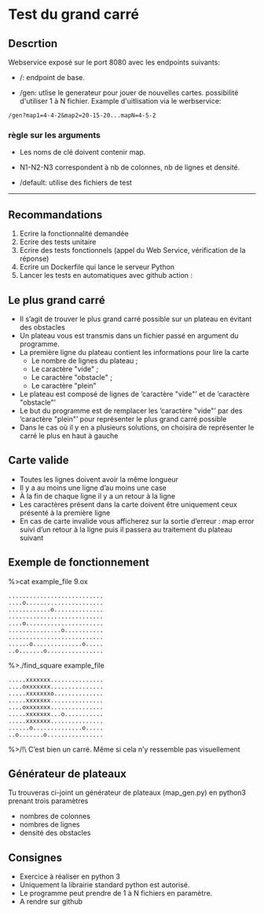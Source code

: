 # Test du grand carré

## Descrtion

Webservice exposé sur le port 8080 avec les endpoints suivants:

* /: endpoint de base.

* /gen: utlise le generateur pour jouer de nouvelles cartes.
possibilité d'utiliser 1 à N fichier. Example d'uitlisation via le werbservice:

```url
/gen?map1=4-4-2&map2=20-15-20...mapN=4-5-2
```

### règle sur les arguments

* Les noms de clé doivent contenir map.

* N1-N2-N3 correspondent à nb de colonnes, nb de lignes et densité.

* /default: utilise des fichiers de test

---

## Recommandations

1. Ecrire la fonctionnalité demandée
2. Ecrire des tests unitaire
3. Ecrire des tests fonctionnels (appel du Web Service, vérification de la réponse)
4. Ecrire un Dockerfile qui lance le serveur Python
5. Lancer les tests en automatiques avec github action :  

## Le plus grand carré

* Il s’agit de trouver le plus grand carré possible sur un plateau en évitant des obstacles
* Un plateau vous est transmis dans un fichier passé en argument du programme.
* La première ligne du plateau contient les informations pour lire la carte
  * Le nombre de lignes du plateau ;
  * Le caractère "vide" ;
  * Le caractère "obstacle" ;
  * Le caractère "plein"
* Le plateau est composé de lignes de ’caractère "vide"’ et de ’caractère "obstacle"’
* Le but du programme est de remplacer les ’caractère "vide"’ par des ’caractère "plein"’ pour représenter le plus grand carré possible
* Dans le cas où il y en a plusieurs solutions, on choisira de représenter le carré le plus en haut à gauche

## Carte valide

* Toutes les lignes doivent avoir la même longueur
* Il y a au moins une ligne d’au moins une case
* À la fin de chaque ligne il y a un retour à la ligne
* Les caractères présent dans la carte doivent être uniquement ceux présenté à la première ligne
* En cas de carte invalide vous afficherez sur la sortie d’erreur : map error suivi d’un retour à la ligne puis il passera au traitement du plateau suivant

## Exemple de fonctionnement

%>cat example_file
9.ox
```
...........................
....o......................
............o..............
...........................
....o......................
...............o...........
...........................
......o..............o.....
..o.......o................
```

%>./find_square example_file
```
.....xxxxxxx...............
....oxxxxxxx...............
.....xxxxxxxo..............
.....xxxxxxx...............
....oxxxxxxx...............
.....xxxxxxx...o...........
.....xxxxxxx...............
......o..............o.....
..o.......o................
```

%>/!\ C’est bien un carré. Même si cela n’y ressemble pas visuellement

## Générateur de plateaux

Tu trouveras ci-joint un générateur de plateaux (map_gen.py) en python3 prenant trois paramètres

* nombres de colonnes
* nombres de lignes
* densité des obstacles

## Consignes

* Exercice à réaliser en python 3
* Uniquement la librairie standard python est autorisé.
* Le programme peut prendre de 1 à N fichiers en paramètre.
* A rendre sur github
